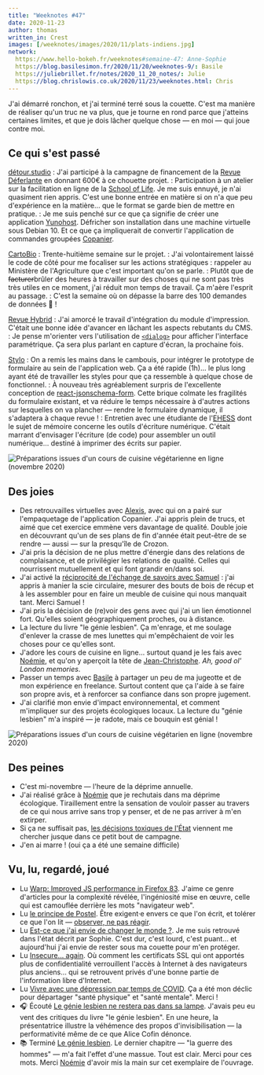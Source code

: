 ```yaml
---
title: "Weeknotes #47"
date: 2020-11-23
author: thomas
written_in: Crest
images: [/weeknotes/images/2020/11/plats-indiens.jpg]
network:
  https://www.hello-bokeh.fr/weeknotes#semaine-47: Anne-Sophie
  https://blog.basilesimon.fr/2020/11/20/weeknotes-9/: Basile
  https://juliebrillet.fr/notes/2020_11_20_notes/: Julie
  https://blog.chrislowis.co.uk/2020/11/23/weeknotes.html: Chris
---
```


J'ai démarré ronchon, et j'ai terminé terré sous la couette. C'est ma manière de réaliser qu'un truc ne va plus, que je tourne en rond parce que j'atteins certaines limites, et que je dois lâcher quelque chose — en moi — qui joue contre moi.

<!--more-->

## Ce qui s'est passé

[détour.studio]
: J'ai participé à la campagne de financement de la [Revue Déferlante](https://www.kisskissbankbank.com/fr/projects/revue-la-deferlante) en donnant 600€ à ce chouette projet.
: Participation à un atelier sur la facilitation en ligne de la [School of Life](https://www.theschooloflife.com/). Je me suis ennuyé, je n'ai quasiment rien appris. C'est une bonne entrée en matière si on n'a que peu d'expérience en la matière… que le format se garde bien de mettre en pratique.
: Je me suis penché sur ce que ça signifie de créer une application [Yunohost](https://yunohost.org/). Défricher son installation dans une machine virtuelle sous Debian 10. Et ce que ça impliquerait de convertir l'application de commandes groupées [Copanier](https://github.com/spiral-project/copanier).

[CartoBio]
: Trente-huitième semaine sur le projet.
: J'ai volontairement laissé le code de côté pour me focaliser sur les actions stratégiques : rappeler au Ministère de l'Agriculture que c'est important qu'on se parle.
: Plutôt que de ~~facturer~~brûler des heures à travailler sur des choses qui ne sont pas très très utiles en ce moment, j'ai réduit mon temps de travail. Ça m'aère l'esprit au passage.
: C'est la semaine où on dépasse la barre des 100 demandes de données 🎉 !

[Revue Hybrid]
: J'ai amorcé le travail d'intégration du module d'impression. C'était une bonne idée d'avancer en lâchant les aspects rebutants du CMS.
: Je pense m'orienter vers l'utilisation de [`<dialog>`](https://developer.mozilla.org/en-US/docs/Web/HTML/Element/dialog) pour afficher l'interface paramétrique. Ça sera plus parlant en capture d'écran, la prochaine fois.

[Stylo]
: On a remis les mains dans le cambouis, pour intégrer le prototype de formulaire au sein de l'application web. Ça a été rapide (1h)… le plus long ayant été de travailler les styles pour que ça ressemble à quelque chose de fonctionnel.
: À nouveau très agréablement surpris de l'excellente conception de [react-jsonschema-form](https://github.com/rjsf-team/react-jsonschema-form). Cette brique colmate les fragilités du formulaire existant, et va réduire le temps nécessaire à d'autres actions sur lesquelles on va plancher — rendre le formulaire dynamique, il s'adaptera à chaque revue !
: Entretien avec une étudiante de l'[EHESS](https://www.ehess.fr/fr) dont le sujet de mémoire concerne les outils d'écriture numérique. C'était marrant d'envisager l'écriture (de code) pour assembler un outil numérique… destiné à imprimer des écrits sur papier.

![](/weeknotes/images/2020/11/stylo-metadata-editor.png "Préparations issues d'un cours de cuisine végétarienne en ligne (novembre 2020)")


## Des joies

- Des retrouvailles virtuelles avec [Alexis](https://blog.notmyidea.org/), avec qui on a pairé sur l'empaquetage de l'application Copanier. J'ai appris plein de trucs, et aimé que cet exercice emmène vers davantage de qualité. Double joie en découvrant qu'un de ses plans de fin d'année était peut-être de se rendre — aussi — sur la presqu'île de Crozon.
- J'ai pris la décision de ne plus mettre d'énergie dans des relations de complaisance, et de privilégier les relations de qualité. Celles qui nourrissent mutuellement et qui font grandir en/dans soi.
- J'ai activé la [réciprocité de l'échange de savoirs avec Samuel](/weeknotes/13/) : j'ai appris à manier la scie circulaire, mesurer des bouts de bois de récup et à les assembler pour en faire un meuble de cuisine qui nous manquait tant. Merci Samuel !
- J'ai pris la décision de (re)voir des gens avec qui j'ai un lien émotionnel fort. Qu'elles soient géographiquement proches, ou à distance.
- La lecture du livre "le génie lesbien". Ça m'enrage, et me soulage d'enlever la crasse de mes lunettes qui m'empêchaient de voir les choses pour ce qu'elles sont.
- J'adore les cours de cuisine en ligne… surtout quand je les fais avec [Noémie], et qu'on y aperçoit la tête de [Jean-Christophe](https://twitter.com/jcplantin). _Ah, good ol' London memories_.
- Passer un temps avec [Basile](https://basilesimon.fr/) à partager un peu de ma jugeotte et de mon expérience en freelance. Surtout content que ça l'aide à se faire son propre avis, et à renforcer sa confiance dans son propre jugement.
- J'ai clarifié mon envie d'impact environnemental, et comment m'impliquer sur des projets écologiques locaux. La lecture du "génie lesbien" m'a inspiré — je radote, mais ce bouquin est génial !

![](/weeknotes/images/2020/11/plats-indiens.jpg "Préparations issues d'un cours de cuisine végétarien en ligne (novembre 2020)")

## Des peines

- C'est mi-novembre — l'heure de la déprime annuelle.
- J'ai réalisé grâce à [Noémie] que je rechutais dans ma déprime écologique. Tiraillement entre la sensation de vouloir passer au travers de ce qui nous arrive sans trop y penser, et de ne pas arriver à m'en extirper.
- Si ça ne suffisait pas, [les décisions toxiques de l'État](https://www.francetvinfo.fr/politique/proposition-de-loi-sur-la-securite-globale/loi-de-securite-globale-l-article-24-modifie-et-adopte_4190183.html) viennent me chercher jusque dans ce petit bout de campagne.
- J'en ai marre ! (oui ça a été une semaine difficile)

## Vu, lu, regardé, joué

- Lu [Warp: Improved JS performance in Firefox 83](https://hacks.mozilla.org/2020/11/warp-improved-js-performance-in-firefox-83/). J'aime ce genre d'articles pour la complexité révélée, l'ingéniosité mise en œuvre, celle qui est camouflée derrière les mots "navigateur web".
- Lu [le principe de Postel](https://nota-bene.org/Le-Principe-de-Postel). Être exigent·e envers ce que l'on écrit, et tolérer ce que l'on lit — [observer, ne pas réagir](https://thom4.net/2020/11/14/reagir/).
- Lu [Est-ce que j'ai envie de changer le monde ?](https://lexperiencedudesordre.com/2020/11/01/est-ce-que-jai-envie-de-changer-le-monde/). Je me suis retrouvé dans l'état décrit par Sophie. C'est dur, c'est lourd, c'est puant… et aujourd'hui j'ai envie de rester sous ma couette pour m'en protéger.
- Lu [Insecure… again](https://adactio.com/journal/17631). Où comment les certificats SSL qui ont apportés plus de confidentialité verrouillent l'accès à Internet à des navigateurs plus anciens… qui se retrouvent privés d'une bonne partie de l'information libre d'Internet.
- Lu [Vivre avec une dépression par temps de COVID](http://blog.ecologie-politique.eu/post/Vivre-avec-une-depression-par-temps-de-Covid). Ça a été mon déclic pour départager "santé physique" et "santé mentale". Merci !
- 🎧 Écouté [Le génie lesbien ne restera pas dans sa lampe](https://play.acast.com/s/camille/legenielesbienneresterapasdanssalampe). J'avais peu eu vent des critiques du livre "le génie lesbien". En une heure, la présentatrice illustre la véhémence des propos d'invisibilisation — la performativité même de ce que Alice Cofin dénonce.
- 📚 Terminé [Le génie lesbien](https://www.grasset.fr/livres/le-genie-lesbien-9782246821779). Le dernier chapitre — "la guerre des hommes" — m'a fait l'effet d'une massue. Tout est clair. Merci pour ces mots. Merci [Noémie] d'avoir mis la main sur cet exemplaire de l'ouvrage.

[détour.studio]: /
[Solstice]: https://solstice.coop/
[Stylo]: https://github.com/EcrituresNumeriques/stylo
[CartoBio]: https://cartobio.org/
[Usine Vivante]: https://www.usinevivante.org
[Revue Hybrid]: https://www.puv-editions.fr/collections/hybrid.html
[Master 2 Design et Management de l'Innovation Interactive]: https://www.gobelins.fr/formation/mdi-design-et-management-de-l-innovation-interactive-cycle-2-lead-technique-ou-lead
[Master 2 Innovation & transformation numérique]: https://www.sciencespo.fr/ecole-management-innovation/fr/formations/innovation-transformation-numerique.html

[Noémie]: https://noemiegirard.co
[Anne-Sophie]: https://hello-bokeh.fr
[Guillaume]: https://www.yuzutech.fr/
[Claire]: https://www.lassembleuse.fr/
[Antoine]: https://www.quaternum.net/
